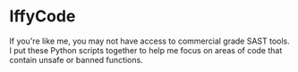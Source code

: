 # IffyCode
If you're like me, you may not have access to commercial grade SAST tools. I put these Python scripts together to help me focus on areas of code that contain unsafe or banned functions. 
